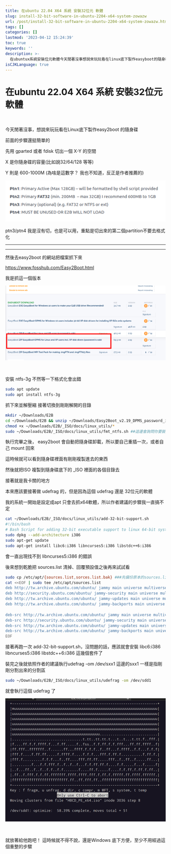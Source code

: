 ```yaml
---
title: 在ubuntu 22.04 X64 系統 安裝32位元 軟體
slug: install-32-bit-software-in-ubuntu-2204-x64-system-zowazw
url: /post/install-32-bit-software-in-ubuntu-2204-x64-system-zowazw.html
tags: []
categories: []
lastmod: '2023-04-12 15:24:39'
toc: true
keywords: ''
description: >-
  在ubuntux系統安裝位元軟體‍今天閒著沒事想說來玩玩看在linux底下製作easyboot的隨身碟前面的步驟還挺簡單的先用gparted或者fdisk切出一個xy的空間x是你隨身碟的容量(比如說等等)y則是m(為啥是這數字？我也不知道反正是作者推薦的)​​ptnptn我是沒有切也是可以用重點是切出來的第二個partition不要去格式化然後去easyboot的網站把檔案抓下來https_wwwfosshubcomeasyboothtml我是抓這一個版本​​‍安裝ntfsg不然等一下格式化會出錯sudo
isCJKLanguage: true
---
```


# 在ubuntu 22.04 X64 系統 安裝32位元 軟體

‍

今天閒著沒事，想說來玩玩看在Linux底下製作easy2boot 的隨身碟

前面的步驟還挺簡單的

先用 gparted 或者 fdisk 切出一個 X-Y 的空間

X 是你隨身碟的容量(比如說32/64/128 等等)

Y 則是  600-1000M (為啥是這數字？ 我也不知道，反正是作者推薦的)

​![2023-04-12_14-58](https://raw.githubusercontent.com/changchichung/imagebed/master/202304121524805.png)​

ptn3/ptn4 我是沒有切，也是可以用，重點是切出來的第二個partition不要去格式化

---

___

然後去easy2boot 的網站把檔案抓下來

https://www.fosshub.com/Easy2Boot.html

我是抓這一個版本

​![2023-04-12_15-01](https://raw.githubusercontent.com/changchichung/imagebed/master/202304121524498.png)​

‍

安裝 ntfs-3g 不然等一下格式化會出錯

```bash
sudo apt update
sudo apt install ntfs-3g
```

抓下來並解壓縮 接著切換到剛剛解開的目錄

```bash
mkdir ~/Downloads/E2B
cd ~/Downloads/E2B && unzip ~/Downloads/Easy2Boot_v2.19_DPMS_password_is_e2b.zip  ##這邊會詢問解壓縮密碼，輸入e2b就可以了
chmod +x ~/Downloads/E2B/_ISO/docs/linux_utils/*
sudo ~/Downloads/E2B/_ISO/docs/linux_utils/fmt_ntfs.sh ##這邊會詢問你要裝在哪個分割區上，請選擇正確的分割區(就是剛剛切出來的，容量比較大的那個)
```

執行完畢之後， easy2boot 會自動把隨身碟卸載，所以要自己重插一次，或者自己 mount 回來

這時候就可以看到隨身碟裡面有剛剛複製進去的東西

然後就把ISO 複製到隨身碟底下的 _ISO 裡面的各個目錄去

接著就是我卡關的地方

本來應該要接著做 udefrag 的，但是因為這個 udefrag 還是 32位元的軟體

我的系統一開始是設定成apt 只會去抓x64軟體，所以作者建議的步驟我一直搞不定

```bash
cat ~/Downloads/E2B/_ISO/docs/linux_utils/add-32-bit-support.sh 
#!/bin/bash
# Bash Script for adding 32-bit executable support to linux 64-bit systems
sudo dpkg --add-architecture i386
sudo apt-get update
sudo apt-get install libc6:i386 libncurses5:i386 libstdc++6:i386
```

會一直出現找不到 libncurses5:i386 的錯誤

後來想到乾脆把 sources.list 清掉、回覆預設值之後再來試試看

```bash
sudo cp /etc/apt/{sources.list,sorces.list.bak} ###先備份原本的sources.list
cat <<EOF | sudo tee /etc/apt/sources.list
deb http://tw.archive.ubuntu.com/ubuntu/ jammy main universe multiverse restricted
deb http://security.ubuntu.com/ubuntu/ jammy-security main universe multiverse restricted
deb http://tw.archive.ubuntu.com/ubuntu/ jammy-updates main universe multiverse restricted
deb http://tw.archive.ubuntu.com/ubuntu/ jammy-backports main universe multiverse restricted

deb-src http://tw.archive.ubuntu.com/ubuntu/ jammy main universe multiverse restricted
deb-src http://security.ubuntu.com/ubuntu/ jammy-security main universe multiverse restricted
deb-src http://tw.archive.ubuntu.com/ubuntu/ jammy-updates main universe multiverse restricted
deb-src http://tw.archive.ubuntu.com/ubuntu/ jammy-backports main universe multiverse restricted
EOF
```

接著再跑一次 add-32-bit-support.sh，沒問題的話，應該就會安裝 libc6:i386 libncurses5:i386 libstdc++6:i386 這幾個套件了

裝完之後就依照作者的建議執行udefrag -om /dev/sxx1  這邊的sxx1 一樣是指剛剛分割出來的分割區

```bash
sudo ~/Downloads/E2B/_ISO/docs/linux_utils/udefrag -om /dev/sdd1
```

就會執行這個 udefrag 了

​![2023-04-12_15-21](https://raw.githubusercontent.com/changchichung/imagebed/master/202304121524216.png)​

‍

就放著給他跑吧！ 這時候就不得不說，還是Windows 底下方便，至少不用經過這個重整的步驟

‍

